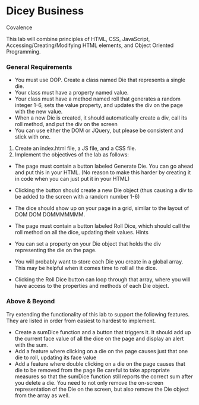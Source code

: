 # Dicey Business
Covalence

This lab will combine principles of HTML, CSS, JavaScript, Accessing/Creating/Modifying HTML elements, and Object Oriented Programming.

### General Requirements

* You must use OOP. Create a class named Die that represents a single die.
* Your class must have a property named value.
* Your class must have a method named roll that generates a random integer 1-6, sets the value property, and updates the div on the page with the new value.
* When a new Die is created, it should automatically create a div, call its roll method, and put the div on the screen
* You can use either the DOM or JQuery, but please be consistent and stick with one.
1. Create an index.html file, a JS file, and a CSS file.
2. Implement the objectives of the lab as follows:
* The page must contain a button labeled Generate Die. You can go ahead and put this in your HTML. (No reason to make this harder by creating it in code when you can just put it in your HTML)
* Clicking the button should create a new Die object (thus causing a div to be added to the screen with a random number 1-6)
* The dice should show up on your page in a grid, similar to the layout of DOM DOM DOMMMMMMM.
* The page must contain a button labeled Roll Dice, which should call the roll method on all the dice, updating their values.
Hints

* You can set a property on your Die object that holds the div representing the die on the page.
* You will probably want to store each Die you create in a global array. This may be helpful when it comes time to roll all the dice.
* Clicking the Roll Dice button can loop through that array, where you will have access to the properties and methods of each Die object.
### Above & Beyond
Try extending the functionality of this lab to support the following features. They are listed in order from easiest to hardest to implement.

* Create a sumDice function and a button that triggers it. It should add up the current face value of all the dice on the page and display an alert with the sum.
* Add a feature where clicking on a die on the page causes just that one die to roll, updating its face value
* Add a feature where double clicking on a die on the page causes that die to be removed from the page
Be careful to take appropriate measures so that the sumDice function still reports the correct sum after you delete a die. You need to not only remove the on-screen representation of the Die on the screen, but also remove the Die object from the array as well.